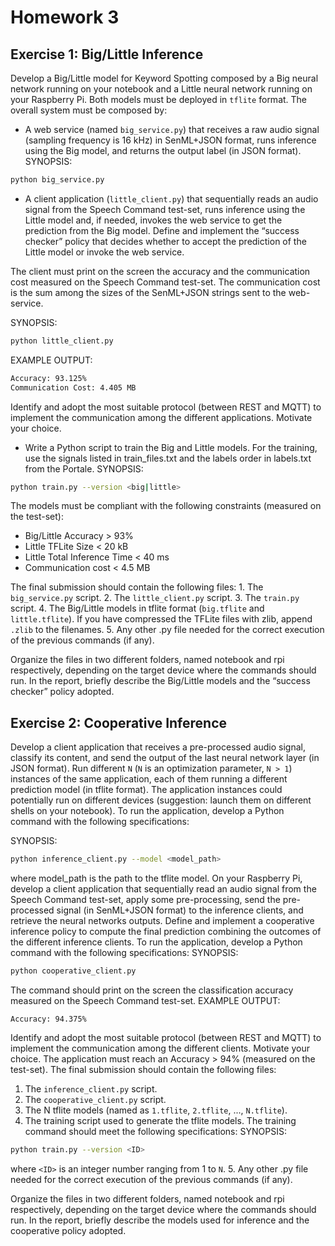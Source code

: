 # Homework 3
## Exercise 1: Big/Little Inference
Develop a Big/Little model for Keyword Spotting composed by a Big neural network running on your notebook and a Little neural network running on your Raspberry Pi. Both models must be deployed in ```tflite``` format.
The overall system must be composed by:

- A web service (named ```big_service.py```) that receives a raw audio signal (sampling frequency is 16 kHz) in SenML+JSON format, runs inference using the Big model, and returns the output label (in JSON format).
SYNOPSIS:
```bash
python big_service.py
```

- A client application (```little_client.py```) that sequentially reads an audio signal from the Speech Command test-set, runs inference using the Little model and, if needed, invokes the web service to get the prediction from the Big model. Define and implement the “success checker” policy that decides whether to accept the prediction of the Little model or invoke the web service.

The client must print on the screen the accuracy and the communication cost measured on the Speech Command test-set. The communication cost is the sum among the sizes of the SenML+JSON strings sent to the web-service.
 
SYNOPSIS:
```bash
python little_client.py
```
EXAMPLE OUTPUT:
```bash
Accuracy: 93.125%
Communication Cost: 4.405 MB
```
Identify and adopt the most suitable protocol (between REST and MQTT) to implement the communication among the different applications. Motivate your choice.
- Write a Python script to train the Big and Little models. For the training, use the signals listed in train_files.txt and the labels order in labels.txt from the Portale.
SYNOPSIS:
```bash
python train.py --version <big|little>
```
The models must be compliant with the following constraints (measured on the test-set):
   - Big/Little Accuracy > 93%
   - Little TFLite Size < 20 kB
   - Little Total Inference Time < 40 ms
   - Communication cost < 4.5 MB

The final submission should contain the following files:
    1. The ```big_service.py``` script.
    2. The ```little_client.py``` script.
    3. The ```train.py``` script.
    4. The Big/Little models in tflite format (```big.tflite``` and ```little.tflite```). If you have compressed
the TFLite files with zlib, append ```.zlib``` to the filenames.
    5. Any other .py file needed for the correct execution of the previous commands (if any).

Organize the files in two different folders, named notebook and rpi respectively, depending on the target device where the commands should run. In the report, briefly describe the Big/Little models and the “success checker” policy adopted. 

## Exercise 2: Cooperative Inference
Develop a client application that receives a pre-processed audio signal, classify its content, and send the output of the last neural network layer (in JSON format). Run different `N` (`N` is an optimization parameter, `N > 1`) instances of the same application, each of them running a different prediction model (in tflite format). The application instances could potentially run on different devices (suggestion: launch them on different shells on your notebook). To run the application, develop a Python command with the following specifications:
 
SYNOPSIS:
```bash
python inference_client.py --model <model_path>
```
where model_path is the path to the tflite model.
On your Raspberry Pi, develop a client application that sequentially read an audio signal from the Speech Command test-set, apply some pre-processing, send the pre-processed signal (in SenML+JSON format) to the inference clients, and retrieve the neural networks outputs. Define and implement a cooperative inference policy to compute the final prediction combining the outcomes of the different inference clients. To run the application, develop a Python command with the following specifications:
SYNOPSIS:
```bash
python cooperative_client.py
```
The command should print on the screen the classification accuracy measured on the Speech Command test-set.
EXAMPLE OUTPUT:
```
Accuracy: 94.375%
```
Identify and adopt the most suitable protocol (between REST and MQTT) to implement the communication among the different clients. Motivate your choice.
The application must reach an Accuracy > 94% (measured on the test-set).
The final submission should contain the following files:
1. The ```inference_client.py``` script.
2. The ```cooperative_client.py``` script.
3. The N tflite models (named as ```1.tflite```, ```2.tflite```, ..., ```N.tflite```).
4. The training script used to generate the tflite models. The training command should meet the following specifications:
SYNOPSIS:
```bash
python train.py --version <ID>
```
where `<ID>` is an integer number ranging from 1 to `N`.
5. Any other .py file needed for the correct execution of the previous commands (if any).

Organize the files in two different folders, named notebook and rpi respectively, depending on the target device where the commands should run.
In the report, briefly describe the models used for inference and the cooperative policy adopted.
